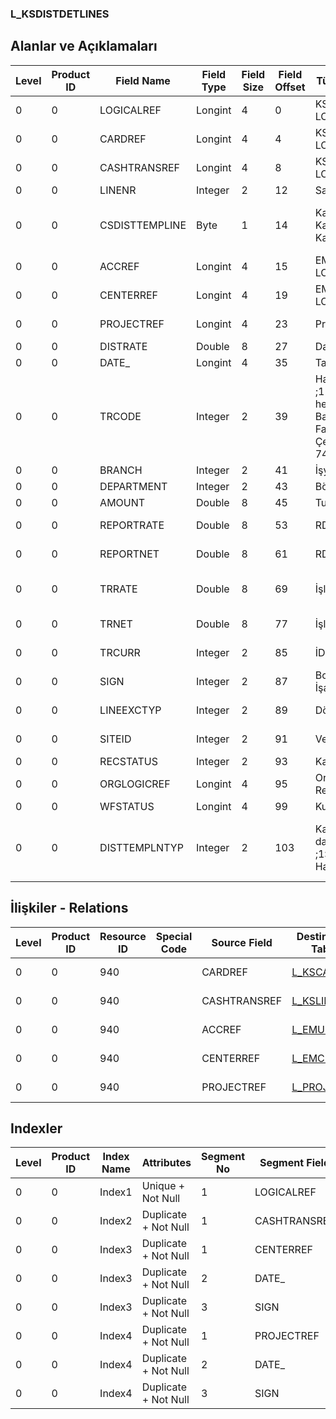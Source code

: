 ### L_KSDISTDETLINES

## Alanlar ve Açıklamaları

**Level**|**Product ID**|**Field Name**|**Field Type**|**Field Size**|**Field Offset**|**Türkçe Açıklama**|**Expression**
-----|-----|-----|-----|-----|-----|-----|-----
0|0|LOGICALREF|Longint|4|0|KSDISTDETLINES LOGICALREF|KSDISTDETLINES LOGICALREF
0|0|CARDREF|Longint|4|4|KSCARD LOGICALREF|KSCARD LOGICALREF
0|0|CASHTRANSREF|Longint|4|8|KSLINES LOGICALREF|KSLINES LOGICALREF
0|0|LINENR|Integer|2|12|Satır Numarası|Line Number
0|0|CSDISTTEMPLINE|Byte|1|14|Kasa hesabı; 0 Karşı hesap; 1 Kasa|Safe Deposit Account?;0. Offset Account;1. Safe Deposit
0|0|ACCREF|Longint|4|15|EMUHACC LOGICALREF|EMUHACC LOGICALREF
0|0|CENTERREF|Longint|4|19|EMCENTER LOGICALREF|EMCENTER LOGICALREF
0|0|PROJECTREF|Longint|4|23|Proje Log. Ref.|PROJECT LOGICALREF
0|0|DISTRATE|Double|8|27|Dağıtım Oranı|Distribution Rate
0|0|DATE_|Longint|4|35|Tarih|Date
0|0|TRCODE|Integer|2|39|Hareket türü ;11,12 :Cari hesap,;21-22: Banka;31-39: Fatura,;61-64 : Çek/Senet,;71-74 Kasa|Transaction Type ;11,12 :AR/AP,;21-22: Bank;31-39: Invoice,;61-64 : Check/P.Notes,;71-74 Safe Deposit
0|0|BRANCH|Integer|2|41|İşyeri|Division
0|0|DEPARTMENT|Integer|2|43|Bölüm|Department
0|0|AMOUNT|Double|8|45|Tutar|Amount
0|0|REPORTRATE|Double|8|53|RD Kuru|Reporting Currency Exchange Rate
0|0|REPORTNET|Double|8|61|RD Tutarı|Reporting Currency Amount
0|0|TRRATE|Double|8|69|İşlem dövizi kuru|Transaction Currency Exchange Rate
0|0|TRNET|Double|8|77|İşlem dövizi tutarı|Transaction Currency Amount
0|0|TRCURR|Integer|2|85|İD Türü|Transaction Currency Type
0|0|SIGN|Integer|2|87|Borç/Alacak İşareti|Debit / Credit Sign
0|0|LINEEXCTYP|Integer|2|89|Döviz Türü (Satır)|F. Currency Type (Line)
0|0|SITEID|Integer|2|91|Veri Merkezi|Data Processing Site
0|0|RECSTATUS|Integer|2|93|Kayıt Durumu|Record Status
0|0|ORGLOGICREF|Longint|4|95|Orijinal Kayıt Log. Ref.|Original Record Logical Reference
0|0|WFSTATUS|Longint|4|99|Kullanımda Değil|Not In Use
0|0|DISTTEMPLNTYP|Integer|2|103|Kasa muhasebe dağıtım satır tipi ;1: Kasa;2: Hareket;3: KDV|Safe Deposit G/L Distribution Line Type ;1: Safe Deposit;2: Transaction;3: VAT

## İlişkiler - Relations

**Level**|**Product ID**|**Resource ID**|**Special Code**|**Source Field**|**Destination Table**|**Destination Field**|**Relation Type**|**Extra Condition**
-----|-----|-----|-----|-----|-----|-----|-----|-----
0|0|940||CARDREF|[L_KSCARD](../LG_KSCARD "L_KSCARD")|LOGICALREF|one-to-one|
0|0|940||CASHTRANSREF|[L_KSLINES](../LG_KSLINES "L_KSLINES")|LOGICALREF|one-to-one|
0|0|940||ACCREF|[L_EMUHACC](../LG_EMUHACC "L_EMUHACC")|LOGICALREF|one-to-one|
0|0|940||CENTERREF|[L_EMCENTER](../LG_EMCENTER "L_EMCENTER")|LOGICALREF|one-to-one|
0|0|940||PROJECTREF|[L_PROJECT](../L_PROJECT "L_PROJECT")|LOGICALREF|one-to-one|

## Indexler

**Level**|**Product ID**|**Index Name**|**Attributes**|**Segment No**|**Segment Field**|**Sense**
-----|-----|-----|-----|-----|-----|-----
0|0|Index1|Unique + Not Null|1|LOGICALREF|Ascending
0|0|Index2|Duplicate + Not Null|1|CASHTRANSREF|Ascending
0|0|Index3|Duplicate + Not Null|1|CENTERREF|Ascending
0|0|Index3|Duplicate + Not Null|2|DATE_|Ascending
0|0|Index3|Duplicate + Not Null|3|SIGN|Ascending
0|0|Index4|Duplicate + Not Null|1|PROJECTREF|Ascending
0|0|Index4|Duplicate + Not Null|2|DATE_|Ascending
0|0|Index4|Duplicate + Not Null|3|SIGN|Ascending
